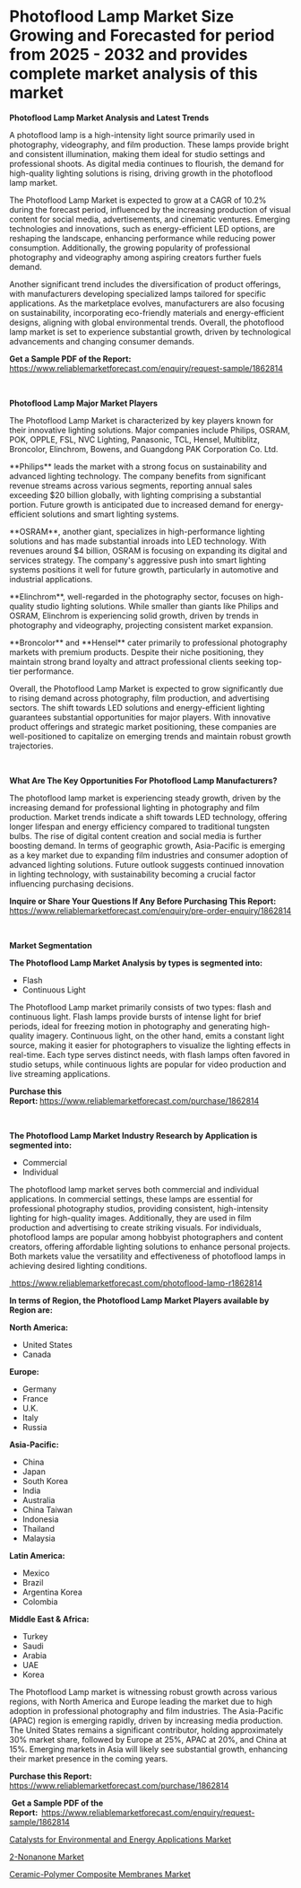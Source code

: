 <p><h1>Photoflood Lamp Market Size Growing and Forecasted for period from 2025 - 2032 and provides complete market analysis of this market</h1></p><p><strong>Photoflood Lamp Market Analysis and Latest Trends</strong></p>
<p><p>A photoflood lamp is a high-intensity light source primarily used in photography, videography, and film production. These lamps provide bright and consistent illumination, making them ideal for studio settings and professional shoots. As digital media continues to flourish, the demand for high-quality lighting solutions is rising, driving growth in the photoflood lamp market.</p><p>The Photoflood Lamp Market is expected to grow at a CAGR of 10.2% during the forecast period, influenced by the increasing production of visual content for social media, advertisements, and cinematic ventures. Emerging technologies and innovations, such as energy-efficient LED options, are reshaping the landscape, enhancing performance while reducing power consumption. Additionally, the growing popularity of professional photography and videography among aspiring creators further fuels demand. </p><p>Another significant trend includes the diversification of product offerings, with manufacturers developing specialized lamps tailored for specific applications. As the marketplace evolves, manufacturers are also focusing on sustainability, incorporating eco-friendly materials and energy-efficient designs, aligning with global environmental trends. Overall, the photoflood lamp market is set to experience substantial growth, driven by technological advancements and changing consumer demands.</p></p>
<p><strong>Get a Sample PDF of the Report:&nbsp;</strong> <a href="https://www.reliablemarketforecast.com/enquiry/request-sample/1862814?utm_campaign=1110&utm_medium=2&utm_source=Github&utm_content=ia&utm_term=02032025&utm_id=photoflood-lamp">https://www.reliablemarketforecast.com/enquiry/request-sample/1862814</a></p>
<p>&nbsp;</p>
<p><strong>Photoflood Lamp Major Market Players</strong></p>
<p><p>The Photoflood Lamp Market is characterized by key players known for their innovative lighting solutions. Major companies include Philips, OSRAM, POK, OPPLE, FSL, NVC Lighting, Panasonic, TCL, Hensel, Multiblitz, Broncolor, Elinchrom, Bowens, and Guangdong PAK Corporation Co. Ltd.</p><p>**Philips** leads the market with a strong focus on sustainability and advanced lighting technology. The company benefits from significant revenue streams across various segments, reporting annual sales exceeding $20 billion globally, with lighting comprising a substantial portion. Future growth is anticipated due to increased demand for energy-efficient solutions and smart lighting systems.</p><p>**OSRAM**, another giant, specializes in high-performance lighting solutions and has made substantial inroads into LED technology. With revenues around $4 billion, OSRAM is focusing on expanding its digital and services strategy. The company's aggressive push into smart lighting systems positions it well for future growth, particularly in automotive and industrial applications.</p><p>**Elinchrom**, well-regarded in the photography sector, focuses on high-quality studio lighting solutions. While smaller than giants like Philips and OSRAM, Elinchrom is experiencing solid growth, driven by trends in photography and videography, projecting consistent market expansion.</p><p>**Broncolor** and **Hensel** cater primarily to professional photography markets with premium products. Despite their niche positioning, they maintain strong brand loyalty and attract professional clients seeking top-tier performance.</p><p>Overall, the Photoflood Lamp Market is expected to grow significantly due to rising demand across photography, film production, and advertising sectors. The shift towards LED solutions and energy-efficient lighting guarantees substantial opportunities for major players. With innovative product offerings and strategic market positioning, these companies are well-positioned to capitalize on emerging trends and maintain robust growth trajectories.</p></p>
<p>&nbsp;</p>
<p><strong>What Are The Key Opportunities For Photoflood Lamp Manufacturers?</strong></p>
<p><p>The photoflood lamp market is experiencing steady growth, driven by the increasing demand for professional lighting in photography and film production. Market trends indicate a shift towards LED technology, offering longer lifespan and energy efficiency compared to traditional tungsten bulbs. The rise of digital content creation and social media is further boosting demand. In terms of geographic growth, Asia-Pacific is emerging as a key market due to expanding film industries and consumer adoption of advanced lighting solutions. Future outlook suggests continued innovation in lighting technology, with sustainability becoming a crucial factor influencing purchasing decisions.</p></p>
<p><strong>Inquire or Share Your Questions If Any Before Purchasing This Report:</strong> <a href="https://www.reliablemarketforecast.com/enquiry/pre-order-enquiry/1862814?utm_campaign=1110&utm_medium=2&utm_source=Github&utm_content=ia&utm_term=02032025&utm_id=photoflood-lamp">https://www.reliablemarketforecast.com/enquiry/pre-order-enquiry/1862814</a></p>
<p>&nbsp;</p>
<p><strong>Market Segmentation</strong></p>
<p><strong>The Photoflood Lamp Market Analysis by types is segmented into:</strong></p>
<p><ul><li>Flash</li><li>Continuous Light</li></ul></p>
<p><p>The Photoflood Lamp market primarily consists of two types: flash and continuous light. Flash lamps provide bursts of intense light for brief periods, ideal for freezing motion in photography and generating high-quality imagery. Continuous light, on the other hand, emits a constant light source, making it easier for photographers to visualize the lighting effects in real-time. Each type serves distinct needs, with flash lamps often favored in studio setups, while continuous lights are popular for video production and live streaming applications.</p></p>
<p><strong>Purchase this Report:&nbsp;</strong><a href="https://www.reliablemarketforecast.com/purchase/1862814?utm_campaign=1110&utm_medium=2&utm_source=Github&utm_content=ia&utm_term=02032025&utm_id=photoflood-lamp">https://www.reliablemarketforecast.com/purchase/1862814</a></p>
<p>&nbsp;</p>
<p><strong>The Photoflood Lamp Market Industry Research by Application is segmented into:</strong></p>
<p><ul><li>Commercial</li><li>Individual</li></ul></p>
<p><p>The photoflood lamp market serves both commercial and individual applications. In commercial settings, these lamps are essential for professional photography studios, providing consistent, high-intensity lighting for high-quality images. Additionally, they are used in film production and advertising to create striking visuals. For individuals, photoflood lamps are popular among hobbyist photographers and content creators, offering affordable lighting solutions to enhance personal projects. Both markets value the versatility and effectiveness of photoflood lamps in achieving desired lighting conditions.</p></p>
<p><a href="https://www.reliablemarketforecast.com/photoflood-lamp-r1862814?utm_campaign=1110&utm_medium=2&utm_source=Github&utm_content=ia&utm_term=02032025&utm_id=photoflood-lamp">&nbsp;https://www.reliablemarketforecast.com/photoflood-lamp-r1862814</a></p>
<p><strong>In terms of Region, the Photoflood Lamp Market Players available by Region are:</strong></p>
<p>
    <p> <strong> North America: </strong>
        <ul>
            <li>United States</li>
            <li>Canada</li>
        </ul>
        </p> 
    <p> <strong> Europe: </strong>
        <ul>
            <li>Germany</li>
            <li>France</li>
            <li>U.K.</li>
            <li>Italy</li>
            <li>Russia</li>
        </ul>
        </p> 
    <p> <strong> Asia-Pacific: </strong>
        <ul>
            <li>China</li>
            <li>Japan</li>
            <li>South Korea</li>
            <li>India</li>
            <li>Australia</li>
            <li>China Taiwan</li>
            <li>Indonesia</li>
            <li>Thailand</li>
            <li>Malaysia</li>
        </ul>
        </p> 
    <p> <strong> Latin America: </strong>
        <ul>
            <li>Mexico</li>
            <li>Brazil</li>
            <li>Argentina Korea</li>
            <li>Colombia</li>
        </ul>
        </p> 
    <p> <strong> Middle East & Africa: </strong>
        <ul>
            <li>Turkey</li>
            <li>Saudi</li>
            <li>Arabia</li>
            <li>UAE</li>
            <li>Korea</li>
        </ul>
    </p>
    </p>
<p><p>The Photoflood Lamp market is witnessing robust growth across various regions, with North America and Europe leading the market due to high adoption in professional photography and film industries. The Asia-Pacific (APAC) region is emerging rapidly, driven by increasing media production. The United States remains a significant contributor, holding approximately 30% market share, followed by Europe at 25%, APAC at 20%, and China at 15%. Emerging markets in Asia will likely see substantial growth, enhancing their market presence in the coming years.</p></p>
<p><strong>Purchase this Report: </strong><a href="https://www.reliablemarketforecast.com/purchase/1862814?utm_campaign=1110&utm_medium=2&utm_source=Github&utm_content=ia&utm_term=02032025&utm_id=photoflood-lamp">https://www.reliablemarketforecast.com/purchase/1862814</a></p>
<p>&nbsp;<strong>Get a Sample PDF of the Report:&nbsp;&nbsp;</strong><a href="https://www.reliablemarketforecast.com/enquiry/request-sample/1862814?utm_campaign=1110&utm_medium=2&utm_source=Github&utm_content=ia&utm_term=02032025&utm_id=photoflood-lamp">https://www.reliablemarketforecast.com/enquiry/request-sample/1862814</a></p>
<p><strong></strong></p>
<p><p><a href="https://github.com/knipsfilip8f/Market-Research-Report-List-1/blob/main/catalysts-for-environmental-and-energy-applications-market.md?utm_campaign=1110&utm_medium=2&utm_source=Github&utm_content=ia&utm_term=02032025&utm_id=photoflood-lamp">Catalysts for Environmental and Energy Applications Market</a></p><p><a href="https://github.com/hacklmenckg6/Market-Research-Report-List-1/blob/main/2-nonanone-market.md?utm_campaign=1110&utm_medium=2&utm_source=Github&utm_content=ia&utm_term=02032025&utm_id=photoflood-lamp">2-Nonanone Market</a></p><p><a href="https://github.com/WillieWoodard/Market-Research-Report-List-7/blob/main/ceramic-polymer-composite-membranes-market.md?utm_campaign=1110&utm_medium=2&utm_source=Github&utm_content=ia&utm_term=02032025&utm_id=photoflood-lamp">Ceramic-Polymer Composite Membranes Market</a></p></p>